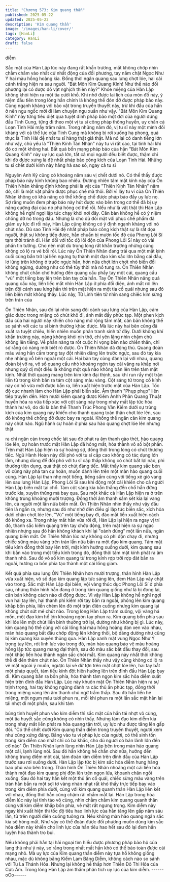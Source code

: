 ```yaml
---
title: "Chương 573: Kim quang thần"
published: 2025-05-22
updated: 2025-05-22
description: 'Kim quang thần'
image: '/images/han-li/cover/'
tags: [HanLi]
category: HanLi
draft: false
---
```


diễm

Sắc mặt của Hàn Lập lúc này đang rất khẩn trương, mắt không
chớp nhìn chằm chằm vào nhất cử nhất động của đối phương,
tay nắm chặt Ngọc Như Ý hai màu hồng hoàng kia. Đồng thời
ngân quang sau lưng chợt lóe, hai cái cánh trắng hiện ra sau
người.
"Bát Môn Kim Quang Kính! Như thế nào đối phương lại có được
đồ vật nghịch thiên này?" Khóe miệng của Hàn Lập không khỏi
hiện ra một tia cười khổ.
Khi nhớ được lai lịch của món đồ này, ý niệm đầu tiên trong lòng
hắn chính là không thể đón đỡ được pháp bảo này.
Cùng ngạnh kháng với bảo vật trong truyền thuyết này, trừ khi
đầu của hắn ở nên ngu ngốc mới đi làm chuyện ngu xuẩn như
vậy.
"Bát Môn Kim Quang Kính" này từng tiêu diệt qua tuyệt đỉnh pháp
bảo một đời của người đứng đầu Tinh Cung, từng đi theo một vị
tu sĩ công pháp thông huyền, uy chấn cả Loạn Tinh Hải mấy trăm
năm. Trong những năm đó, vị tu sĩ này một mình đối kháng với cả
thế lực của Tinh Cung mà không bị rơi xuống hạ phong, quả thực
là Tinh Hải đệ nhất tu sĩ hàng thật giá thật.
Mà nó lại có danh tiếng lớn như vậy, chủ yếu là "Thiên Kính Tán
Nhân" này tu vi rất cao, tại tinh hải khi đó có một không hai. Bất
quá bổn mạng pháp bảo của hắn "Bát Môn Kim Quang Kính" này
uy lực quá lớn, tất cả mọi người đều biết được, thậm chí khi đó
được xưng là đệ nhất pháp bảo công kích của Loạn Tinh Hải.
Những tu sĩ chết dưới kinh này hằng hà sao số, ngay cả tu sĩ

Nguyên Anh Kỳ cũng có khoảng năm sáu vị chết dưới nó. Có thể
thấy được pháp bảo này kinh khủng bao nhiêu.
Đương nhiên tám mặt kính này của Ôn Thiên Nhân khẳng định
không phải là vật của "Thiên Kính Tán Nhân" năm đó, chỉ là một
vật phẩm được phục chế mà thôi.
Bởi vì lấy tu vi của Ôn Thiên Nhân không có khả năng có thể
khống chế được pháp bảo đầy uy lực nọ. Sợ rằng muốn đem
pháp bảo này hút được vào bên trong cơ thể đã bị uy năng cường
đại của nó phá hỏng cơ thể rồi.
Nếu như là vật thật thì Hàn Lập không hề nghĩ ngợi lập tức chạy
khỏi nơi đây. Căn bản không hề có ý niệm chống đỡ nó trong đầu.
Nhưng là cho dù đối mặt với phục chế phẩm đã giảm uy lực đi rồi
này, Hàn Lập cũng không có ý định ngạnh kháng với nó chút nào.
Dù sao Tinh Hải đệ nhất pháp bảo công kích thật sự là rất dọa
người, thật sự không tiếp được, hắn chuẩn bị mượn tốc độ của
Phong Lôi Sí tạm thời tránh đi.
Hắn đối với tốc độ lôi độn của Phong Lôi Sí này có vài phần tin
tưởng. Cho nên mặt dù trong lòng rất khẩn trương những cũng
không có lộ ra vẻ bối rối.
Lúc này Ôn Thiên Nhân đang trải qua một mặt kính cuối cùng bắn
trở lại liền ngưng tụ thành một đạo kim sắc lớn bằng cái đầu, lơ
lửng trên không ở trước ngực hắn, hơn nữa chợt lớn chợt nhỏ
biến đổi không ngừng, dường như có thể tùy thời mà nổ tung ra.
Ôn Thiên Nhân không chút chần chờ hướng đến quang cầu phẩy
tay một cái, quang cầu "vù" một tiếng bay lên trên bàn tay của
hắn.
Tay Ôn Thiên Nhân nâng quả quang cầu này, liền liếc mắt nhìn
Hàn Lập ở phía đối diện, ánh mắt rơi lên trên đôi cánh sau lưng
hắn thì trên mặt hiện ra một tia cổ quái nhưng sau đó liền biến
mất không thấy.
Lúc này, Tử Linh tiên tử nhìn sang chiếc kim sừng trên trán của

Ôn Thiên Nhân, sau đó lại nhìn sang đôi cánh sau lưng của Hàn
Lập, cảm giác được trong miệng có chút khô đi, ánh mắt đầy
phức tạp.
Một phen kịch đấu của hai người này khiến cho nàng mở rộng
tầm mắt, căn bản không thể so sánh với các tu sĩ bình thường
khác được. Mà lúc này hai bên cũng đã xuất ra tuyệt chiêu, hiển
nhiên muốn phân tranh sinh tử đây.
Dưới không khí khẩn trương này, nàng không khỏi nín thở, chỉ
yên lặng nhìn chăm chú không lên tiếng.
Về phần nàng ta rốt cuộc hi vọng bên nào chiến thắn, chỉ sợ rằng
có nàng mới biết rõ được.
Ôn Thiên Nhân đã động thủ.
Quang đoàn màu vàng hắn cầm trong tay đột nhiên dâng lên
trước ngực, sau đó tay kia nhẹ nhàng vỗ bên ngoài một cái. Hai
bàn tay cùng đánh lại với nhau, quang đoàn bị vỡ ra, vô số quang
cầu nhỏ khoảng ngón tay cái văng ra khắp nơi nhưng quỷ dị một
điều là không một quả nào không bắn lên trên tám mặt kính.
Nhất thời quang mang trên kim kính đại thịnh, sau khí run rẩy một
trận liền từ trong kính bắn ra tám cột sáng màu vàng.
Cột sáng từ trong cổ kính này cơ hồ vừa mới được bắn ra, liền
xuất hiện trước mặt của Hàn Lập. Tốc độ cực nhanh làm cho Hàn
Lập phải biến sắc.
Âm thanh "Phụp phụp" liên tiếp truyền đến.
Hơn mười kiếm quang được Kiếm Ảnhh Phân Quang Thuật
huyễn hóa ra vừa tiếp xúc với cột sáng này trong nháy mắt lập
tức hóa thành hư vô, do dù là bản thể Thanh Trúc Phong Vân
Kiếm dưới sự trùng kích của kim quang này khiến cho thanh
quang toàn thân chợt lóe lên, sau đó không thể chống đỡ được
bay ra ngoài. Không thể ngăn cản kim quang này chút nào.
Ngũ hành cự hoàn ở phía sau hào quang chợt lóe lên nhưng thật

ra chỉ ngăn cản trong chốc lát sau đó phát ra âm thanh gào thét,
hào quang lóe lên, cự hoàn trước mặt Hàn Lập đã hỏng mất, hóa
thành vô số bột phấn.
Trên mặt Hàn Lập hiện ra sự hoảng sợ, đồng thời trong lòng có
chút thương tiếc.
Ngũ Hành Hoàn này đối phó với tu sĩ cấp cao không có tác dụng
lớn lắm, nhưng dùng để đối phó với tu sĩ cáp thấp không có chút
bất lợi nào, phi thường tiện dụng, quả thật có chút đáng tiếc.
Mắt thấy kim quang sắc bén vô cùng này phá tan cự hoàn, muốn
đánh lên trên một màn hào quang cuối cùng.
Hàn Lập lại than nhẹ một tiếng, tiếng sấm cùng với tiếng xé gió
vang lên sau lưng Hàn Lập, Phong Lôi Sí sau khi động một cái
khiến cho cả người Hàn Lập biến mất tại chổ. Tám cột sáng kia
bắn thẳng đến chổ hắn đứng trước kia, xuyên thủng mà bay qua.
Sau một khắc cả Hàn Lập hiện ra ở trên không trung khoảng
mười trượng. Đồng thời âm thanh sấm sét kia lại vang lên, cả
người một lần nữa biến mất.
Ôn Thiên Nhân nhìn thấy như vậy đầu tiên là ngẩn ra, nhưng sau
đó như nhớ đến điều gì lập tức biến sắc, xích hỏa dưới chân chợt
lóe lên, "Vù" một tiếng bay đi, đảo mắt liền xuất hiện cách đó
không xa.
Trong nháy mắt hắn vừa rời đi, Hàn Lập lại hiện ra ngay vị trí đó,
thanh sắc kiếm quang trên tay chớp động, trên mặt hiện ra sự
ngạc nhiên nhưng sau đó hắn không khách khí lại "oành đùng"
một lần nữa, ngân quang biến mất.
Ôn Thiên Nhân lúc này không có phi độn chạy đi, nhưng chiếc
sừng màu vàng trên trán lần nữa bắn ra một đạo kim quang. Tám
mặt tiểu kính đồng thời bay lên trời, mặt kính hướng xuống dưới,
kim quang sau khi bắn vào trong một tiểu kính trong đó, đồng thời
tám mặt kính phát ra âm thanh nhỏ. Sau đó vô số kim quang từ
trong kính rợp trời rợp đát bắn ra ngoài, hướng ra bốn phía tạo
thành một cái lồng giam.

Kết quả phía sau lưng ÔN Thiên Nhân hơn mười trượng, thân
hình Hàn Lập vừa xuất hiện, vô số đạo kim quang lập tức sáng
lên, đem Hàn Lập vây chặt vào trong.
Sắc mặt Hàn Lập đại biến, vội vàng thúc dục Phong Lôi Sí ở phía
sau, nhưng thân hình hắn đang ở trong kim quang giống như là bị
đọng lại, căn bản không cách nào di động được.
Vì vậy Hàn Lập không hề nghĩ ngợi vun hai tay lên, hai thanh phi
kiếm rời tay bắn ra ngoài, phóng lên kim quang khắp bốn phía,
liền chém lên đó một trận điên cuồng nhưng kim quang lại không
chút sứt mẻ chút nào.
Trong lòng Hàn Lập trầm xuống, vội vàng há mồn, một đạo kim hồ
lớn khoảng ngón tay phun ra. Kim quang bốn phía sau khi lóe lên
một chút liền bình thường trở lại, dường như không bị gì.
Lúc này, kim quang hộ thể cùng với cái lồng hai màu hồng hoàng
đan xen vào nhau, màn hào quang bắt đầu chớp động lên không
thôi, bộ dáng dường như cũng bị kim quang kia xuyên thủng qua.
Hàn Lập xanh mặt vung Ngọc Như Ý trong tay lên, rót linh lực vào
trong đó, màn hào quang bảo vệ màu hoàng hồng lập tức quang
mang đại thịnh, sau đó màu sắc bắt đầu thay đổi, sau một khắc
liền hóa thành ngân sắc chói mắt. Kim quang này nhất thời không
thể đi đến thêm chút nào.
Ôn Thiên Nhân thấy như vậy cũng không có lộ ra vẻ mặt ngoài ý
muốn, ngược lại vẻ dữ tợn trên mặt chợt lóe lên, hai tay bắt một
pháp quyết, tám tiểu kính đột hiên hướng lên trên đỉnh đầu Hàn
Lập bay đi. Kim quang bắn ra bốn phía, hóa thành tám ngọn kim
sắc hỏa diễm xuất hiện trên đỉnh đầu Hàn Lập.
Lúc này khuôn mặt Ôn Thiên Nhân hiện ra sự trịnh trọng, hai tay
không ngừng đánh ra các thủ ấn phức tạp, đồng thời trong miệng
vang lên âm thanh chú ngữ trầm thấp.
Sau đó hắn liền hé miệng, một ngụm máu tươi phun ra, mỗi khi
phun ra một lần sắc mặt hắn lại tái nhợt đi một phần, sau khi tám

búng tinh huyết phun vào kim diễm thì sắc mặt của hắn tái nhợt
vô cùng, một tia huyết sắc cũng không có nhìn thấy.
Nhưng tám đạo kim diễm kia trong nháy mắt liền phát ra hỏa
quang tận trời, uy lực như được tăng lên gấp đôi.
"Có thể chết dưới Kim quang thần diễm trong truyền thuyết, ngươi
xem như cũng xứng đáng. Bằng vào tu vi pháp lực của ngươi, có
thể sinh tồn trong kim diễm cao nhất chỉ có ba khắc, cho dù ngươi
có bản lãnh lớn đến cỡ nào" Ôn Thiên Nhân lạnh lùng nhìn Hàn
Lập bên trong màn hào quang một cái, lạnh lùng nói.
Sau đó hắn không hề chần chờ nữa, hướng đến không trung
điểm một cái, tám đoàn kim diễm trên đỉnh đầu của Hàn Lập
trước sau rơi xuống dưới.
Hàn Lập lập tức bị kim sắc hỏa diễm hung hăng bao phủ vào bên
trong.
Thân hình Ôn Thiên Nhân nhoáng một cái liền hóa thành một đạo
kim quang phi độn lên trên ngọn lửa, khoanh chân ngồi xuống.
Sau đó hai tay hắn kết một thủ ấn cổ quái, chiếc sừng màu vàng
trên trán hắn bắn ra một sợi tơ vàng nhàn nhạt rất khó thấy trực
tiếp bay vào trong kim diễm phía dưới, cùng với kim quang quanh
thân Hàn Lập liên kết với nhau, đồng thời hắn cũng chậm rãi
nhắm mắt lại.
Hàn Lập trong hỏa diễm lúc này lại tỉnh táo vô cùng, nhìn chằm
chằm kim quang quanh thân cùng với kim diễm khắp bốn phía, vẻ
mặt rất ngưng trọng.
Kim diễm này ngay khi xuất hiện thì tốc độ tiêu hao linh lực của
hắn tăng lên gấp năm sáu lần, từ trên người điên cuồng tuông ra.
Nếu không màn hào quang ngân sắc kia sẽ hỏng mất.
Như vậy có thể đoán được đối phương muốn dùng kim sắc hỏa
diễm này khiến cho linh lực của hắn tiêu hao hết sau đó lại đem
hắn luyện hóa thành tro bụi.

Nếu không phải hắn tại hải ngoại tìm hiểu được phương pháp
bảo hộ của lang thủ như ý này, sợ rằng trong nhắt mắt hắn khó có
thể bảo toàn được cái mạng nhỏ.
Mà uy lực của Kim quang thần diễm này tựa hồ không giống
nhau, mặc dù không bằng Kiềm Lam Băng Diễm, không cách nào
so sánh với Tu La Thánh Hỏa. Nhưng lại không hề thấp hơn
Thiên Đô Thi Hỏa của Cực Âm. Trong lòng Hàn Lập âm thầm
phân tích uy lực của kim diễm.
------oOo------
